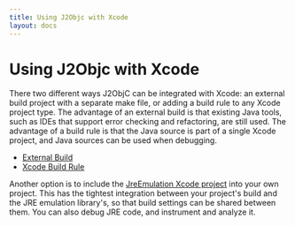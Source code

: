 ```yaml
---
title: Using J2Objc with Xcode
layout: docs
---
```


# Using J2Objc with Xcode

There two different ways J2ObjC can be integrated with Xcode: an external
build project with a separate make file, or adding a build rule
to any Xcode project type. The advantage of an external build is that
existing Java tools, such as IDEs that support error checking and
refactoring, are still used. The advantage of a build rule is that the
Java source is part of a single Xcode project, and Java sources
can be used when debugging.

- [External Build](External-Build-Projects.html)
- [Xcode Build Rule](Xcode-Build-Rules.html)

Another option is to include the 
[JreEmulation Xcode project](Adding-the-JreEmulation-project-to-your-Xcode-project.html)
into your own project.  This has the tightest integration between your
project's build and the JRE emulation library's, so that build settings
can be shared between them.  You can also debug JRE code, and instrument
and analyze it.
